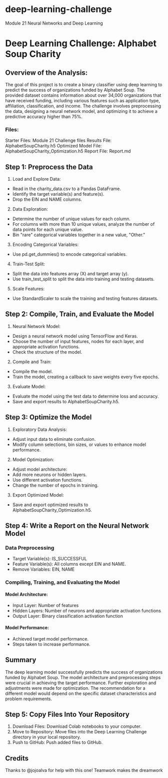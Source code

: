 # deep-learning-challenge
Module 21 Neural Networks and Deep Learning

# Deep Learning Challenge: Alphabet Soup Charity
## Overview of the Analysis:
The goal of this project is to create a binary classifier using deep learning to predict the success of organizations funded by Alphabet Soup. The provided dataset contains information about over 34,000 organizations that have received funding, including various features such as application type, affiliation, classification, and income. The challenge involves preprocessing the data, designing a neural network model, and optimizing it to achieve a predictive accuracy higher than 75%.

### Files:
Starter Files: Module 21 Challenge files
Results File: AlphabetSoupCharity.h5
Optimized Model File: AlphabetSoupCharity_Optimization.h5
Report File: Report.md

## Step 1: Preprocess the Data
1. Load and Explore Data:
  - Read in the charity_data.csv to a Pandas DataFrame.
  - Identify the target variable(s) and feature(s).
  - Drop the EIN and NAME columns.
2. Data Exploration:
 - Determine the number of unique values for each column.
 - For columns with more than 10 unique values, analyze the number of data points for each unique value.
 - Bin "rare" categorical variables together in a new value, "Other."
3. Encoding Categorical Variables:
 - Use pd.get_dummies() to encode categorical variables.
4. Train-Test Split:
 - Split the data into features array (X) and target array (y).
 - Use train_test_split to split the data into training and testing datasets.
5. Scale Features:
 - Use StandardScaler to scale the training and testing features datasets.

## Step 2: Compile, Train, and Evaluate the Model
1. Neural Network Model:
 - Design a neural network model using TensorFlow and Keras.
 - Choose the number of input features, nodes for each layer, and appropriate activation functions.
 - Check the structure of the model.
2. Compile and Train:
 - Compile the model.
 - Train the model, creating a callback to save weights every five epochs.
3. Evaluate Model:
 - Evaluate the model using the test data to determine loss and accuracy.
 - Save and export results to AlphabetSoupCharity.h5.

## Step 3: Optimize the Model
1. Exploratory Data Analysis:
 - Adjust input data to eliminate confusion.
 - Modify column selections, bin sizes, or values to enhance model performance.
2. Model Optimization:
 - Adjust model architecture:
 - Add more neurons or hidden layers.
 - Use different activation functions.
 - Change the number of epochs in training.
3. Export Optimized Model:
 - Save and export optimized results to AlphabetSoupCharity_Optimization.h5.

## Step 4: Write a Report on the Neural Network Model
### Data Preprocessing
- Target Variable(s): IS_SUCCESSFUL
- Feature Variable(s): All columns except EIN and NAME.
- Remove Variables: EIN, NAME

### Compiling, Training, and Evaluating the Model
#### Model Architecture:
- Input Layer: Number of features
- Hidden Layers: Number of neurons and appropriate activation functions
- Output Layer: Binary classification activation function
#### Model Performance:
- Achieved target model performance.
- Steps taken to increase performance.

## Summary
The deep learning model successfully predicts the success of organizations funded by Alphabet Soup. The model architecture and preprocessing steps were crucial in achieving the target performance. Further exploration and adjustments were made for optimization. The recommendation for a different model would depend on the specific dataset characteristics and problem requirements.

## Step 5: Copy Files Into Your Repository
1. Download Files: Download Colab notebooks to your computer.
2. Move to Repository: Move files into the Deep Learning Challenge directory in your local repository.
3. Push to GitHub: Push added files to GitHub.

## Credits
Thanks to @jojoalva for help with this one! Teamwork makes the dreamwork
